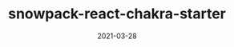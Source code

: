 ---
title: snowpack-react-chakra-starter
projectLink: https://snowpack-react-chakra-starter.sznm.dev
repoLink: https://github.com/sozonome/snowpack-react-chakra-starter
description: template to initialize snowpack react-ts app with Chakra UI setup
date: "2021-03-28"
icon: "/app_icons/nextchakra-starter.svg"
featured: true
appStoreLink:
playStoreLink:
stacks:
  - react
  - chakra-ui
---